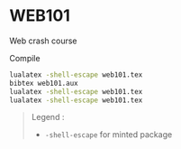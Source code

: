 # WEB101

Web crash course


Compile

```sh
lualatex -shell-escape web101.tex
bibtex web101.aux
lualatex -shell-escape web101.tex
lualatex -shell-escape web101.tex
```
> Legend :
>
> - `-shell-escape` for minted package
